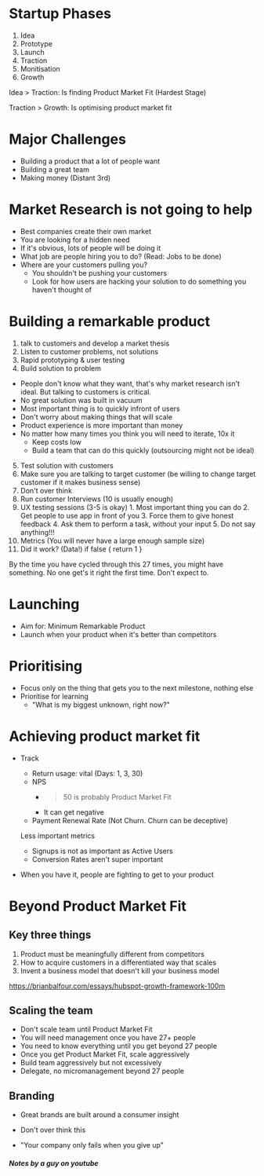 # Startup Phases

1. Idea
2. Prototype
3. Launch
4. Traction
5. Monitisation
6. Growth

Idea > Traction: Is finding Product Market Fit (Hardest Stage)

Traction > Growth: Is optimising product market fit

# Major Challenges

- Building a product that a lot of people want
- Building a great team
- Making money (Distant 3rd)

# Market Research is not going to help

- Best companies create their own market
- You are looking for a hidden need
- If it's obvious, lots of people will be doing it
- What job are people hiring you to do? (Read: Jobs to be done)
- Where are your customers pulling you?
  - You shouldn't be pushing your customers
  - Look for how users are hacking your solution to do something you haven't thought of

# Building a remarkable product

1. talk to customers and develop a market thesis
2. Listen to customer problems, not solutions
3. Rapid prototyping & user testing
4. Build solution to problem
  - People don't know what they want, that's why market research isn't ideal. But talking to customers is critical.
  - No great solution was built in vacuum
  - Most important thing is to quickly infront of users
  - Don't worry about making things that will scale
  - Product experience is more important than money
  - No matter how many times you think you will need to iterate, 10x it
    - Keep costs low
    - Build a team that can do this quickly (outsourcing might not be ideal)
5. Test solution with customers
  1. Make sure you are talking to target customer (be willing to change target customer if it makes business sense)
  2. Don't over think
  3. Run customer Interviews (10 is usually enough)
  4. UX testing sessions (3-5 is okay)
    1. Most important thing you can do
    2. Get people to use app in front of you
    3. Force them to give honest feedback
    4. Ask them to perform a task, without your input
    5. Do not say anything!!!
  5. Metrics (You will never have a large enough sample size)
6. Did it work? (Data!) if false { return 1 }

By the time you have cycled through this 27 times, you might have something. No one get's it right the first time. Don't expect to.

# Launching

- Aim for: Minimum Remarkable Product
- Launch when your product when it's better than competitors

# Prioritising

- Focus only on the thing that gets you to the next milestone, nothing else
- Prioritise for learning
  - "What is my biggest unknown, right now?"

# Achieving product market fit

- Track
  - Return usage: vital (Days: 1, 3, 30)
  - NPS
    - > 50 is probably Product Market Fit
    - It can get negative
  - Payment Renewal Rate (Not Churn. Churn can be deceptive)

  Less important metrics

  - Signups is not as important as Active Users
  - Conversion Rates aren't super important
- When you have it, people are fighting to get to your product

# Beyond Product Market Fit

## Key three things

1. Product must be meaningfully different from competitors
2. How to acquire customers in a differentiated way that scales
3. Invent a business model that doesn't kill your business model

https://brianbalfour.com/essays/hubspot-growth-framework-100m

## Scaling the team

- Don't scale team until Product Market Fit
- You will need management once you have 27+ people
- You need to know everything until you get beyond 27 people
- Once you get Product Market Fit, scale aggressively
- Build team aggressively but not excessively
- Delegate, no micromanagement  beyond 27 people

## Branding

- Great brands are built around a consumer insight
- Don't over think this

- "Your company only fails when you give up"

##### Notes by a guy on youtube 
